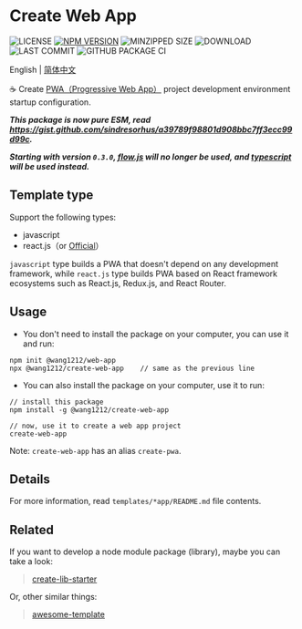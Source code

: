 # Create Web App

![LICENSE](https://badgen.net/github/license/wang1212/create-web-app)
[![NPM VERSION](https://badgen.net/npm/v/@wang1212/create-web-app)](https://www.npmjs.com/package/@wang1212/create-web-app)
![MINZIPPED SIZE](https://badgen.net/bundlephobia/minzip/@wang1212/create-web-app)
![DOWNLOAD](https://badgen.net/npm/dt/@wang1212/create-web-app)
![LAST COMMIT](https://badgen.net/github/last-commit/wang1212/create-web-app)
![GITHUB PACKAGE CI](https://img.shields.io/github/workflow/status/wang1212/create-web-app/Node.js%20Package?label=ci/package%20publish)

English | [简体中文](./README.zh-CN.md)

:coffee: Create [PWA（Progressive Web App）](https://web.dev/progressive-web-apps/) project development environment startup configuration.

_**This package is now pure ESM, read https://gist.github.com/sindresorhus/a39789f98801d908bbc7ff3ecc99d99c.**_

_**Starting with version `0.3.0`, [flow.js][0] will no longer be used, and [typescript][1] will be used instead.**_

[0]: https://flow.org/ 'Flow: A Static Type Checker for JavaScript'
[1]: http://www.typescriptlang.org/ 'TypeScript is a typed superset of JavaScript that compiles to plain JavaScript'

## Template type

Support the following types:

- javascript
- react.js（or [Official](https://create-react-app.dev/)）

`javascript` type builds a PWA that doesn't depend on any development framework, while `react.js` type builds PWA based on React framework ecosystems such as React.js, Redux.js, and React Router.

## Usage

- You don't need to install the package on your computer, you can use it and run:

```
npm init @wang1212/web-app
npx @wang1212/create-web-app	// same as the previous line
```

- You can also install the package on your computer, use it to run:

```
// install this package
npm install -g @wang1212/create-web-app

// now, use it to create a web app project
create-web-app
```

Note: `create-web-app` has an alias `create-pwa`.

## Details

For more information, read `templates/*app/README.md` file contents.

## Related

If you want to develop a node module package (library), maybe you can take a look:

> [create-lib-starter](https://github.com/wang1212/create-lib-starter)

Or, other similar things:

> [awesome-template](https://github.com/wang1212/awesome-template)
